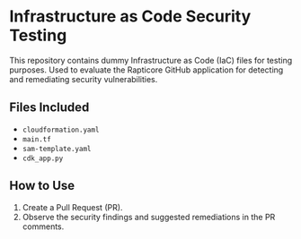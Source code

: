 # Infrastructure as Code Security Testing

This repository contains dummy Infrastructure as Code (IaC) files for testing purposes.
Used to evaluate the Rapticore GitHub application for detecting and remediating security vulnerabilities.

## Files Included

- `cloudformation.yaml`
- `main.tf`
- `sam-template.yaml`
- `cdk_app.py`

## How to Use

1. Create a Pull Request (PR).
2. Observe the security findings and suggested remediations in the PR comments.
